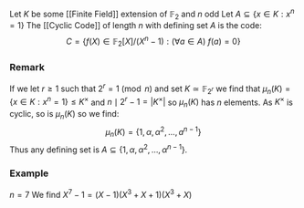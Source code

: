 Let $K$ be some [[Finite Field]] extension of $\mathbb{F}_{2}$ and $n$ odd
Let $A\subseteq \{ x\in K : x^{n}=1 \}$
The [[Cyclic Code]] of length $n$ with defining set $A$ is the code:
$$
C=\{ f(X)\in \mathbb{F}_{2}[X] /(X^{n}-1): (\forall a\in A)\ f(a)=0 \}
$$
### Remark
If we let $r\geq 1$ such that $2^{r}=1\pmod{n}$ and set $K\simeq \mathbb{F}_{2^{r}}$
we find that $\mu_{n}(K)=\{ x\in K:x^{n}=1 \}\leq K^{\times}$ 
and $n\mid 2^{r}-1=\lvert K^{\times} \rvert$ so $\mu_{n}(K)$ has $n$ elements.
As $K^{\times}$ is cyclic, so is $\mu_{n}(K)$ so we find:
$$
\mu_{n}(K)=\{ 1,\alpha,\alpha^{2},\dots,a^{n-1} \}
$$
Thus any defining set is $A\subseteq \{ 1,\alpha,\alpha^{2},\dots,\alpha^{n-1} \}$.
### Example
$n=7$
We find $X^{7}-1=(X-1)(X^{3}+X+1)(X^{3}+X)$
